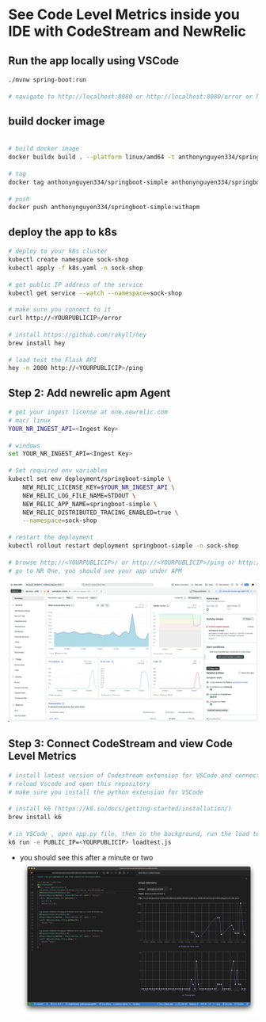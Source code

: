 # See Code Level Metrics inside you IDE with CodeStream and NewRelic

## Run the app locally using VSCode

```bash
./mvnw spring-boot:run

# navigate to http://localhost:8080 or http://localhost:8080/error or http://localhost:8080/ping
```

## build docker image

```bash

# build docker image
docker buildx build . --platform linux/amd64 -t anthonynguyen334/springboot-simple --progress=plain

# tag
docker tag anthonynguyen334/springboot-simple anthonynguyen334/springboot-simple:withapm

# push
docker push anthonynguyen334/springboot-simple:withapm
```

## deploy the app to k8s

```bash
# deploy to your k8s cluster
kubectl create namespace sock-shop
kubectl apply -f k8s.yaml -n sock-shop

# get public IP address of the service
kubectl get service --watch --namespace=sock-shop

# make sure you connect to it
curl http://<YOURPUBLICIP>/error

# install https://github.com/rakyll/hey
brew install hey

# load test the Flask API
hey -n 2000 http://<YOURPUBLICIP>/ping
```

## Step 2: Add newrelic apm Agent

```bash
# get your ingest license at one.newrelic.com
# mac/ linux
YOUR_NR_INGEST_API=<Ingest Key>

# windows
set YOUR_NR_INGEST_API=<Ingest Key>

# Set required env variables
kubectl set env deployment/springboot-simple \
    NEW_RELIC_LICENSE_KEY=$YOUR_NR_INGEST_API \
    NEW_RELIC_LOG_FILE_NAME=STDOUT \
    NEW_RELIC_APP_NAME=springboot-simple \
    NEW_RELIC_DISTRIBUTED_TRACING_ENABLED=true \
    --namespace=sock-shop

# restart the deployment
kubectl rollout restart deployment springboot-simple -n sock-shop

# browse http://<YOURPUBLICIP>/ or http://<YOURPUBLICIP>/ping or http://<YOURPUBLICIP>/error
# go to NR One, you should see your app under APM
```

![](2022-08-19-12-28-04.png)

## Step 3: Connect CodeStream and view Code Level Metrics

```bash
# install latest version of Codestream extension for VSCode and connect to NR One using User key
# reload Vscode and open this repository
# make sure you install the python extension for VSCode

# install k6 (https://k6.io/docs/getting-started/installation/)
brew install k6

# in VSCode , open app.py file, then in the background, run the load tests
k6 run -e PUBLIC_IP=<YOURPUBLICIP> loadtest.js
```

-   you should see this after a minute or two
    ![](2022-08-19-12-25-12.png)
